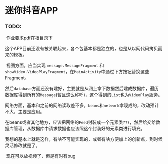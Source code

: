 # 迷你抖音APP

### TODO:

​	作业要求pdf在根目录下

​	这个APP目前还没有被关联起来，各个包基本都是独立的，也是从以网代码拷贝而来的模板。

​	视图方面，应当实现 ```message.MessageFragment``` 和 ```showVideo.VideoPlayFragment```，在```MainActivity```中通过下方按钮替换这些Fragment。

​	然后```database```方面还没有建好，主要就是从网上拿下数据然后建成数据库，遍历数据库得到所有的```Message```(暂且这么称呼)，这个得到的```List```也为```VideoPlay```服务。

​	网络方面，基本和之前的网络读取差不多，```beans```和```network```拿现成的，改动预计不大，主要是应用。 

在beans或者其他地方，应该把网络的```Feed```封装成一个元素类```???```，然后给交给数据库管理，从数据库中请求数据也应该照这个封装好的元素类进行填充。

​	我想的基本上就是这样，有啥不可能实现的，或者有啥方便加上的创新点，到时候灵活修改就是了。





​	现在可以放视频了，但是有时有bug